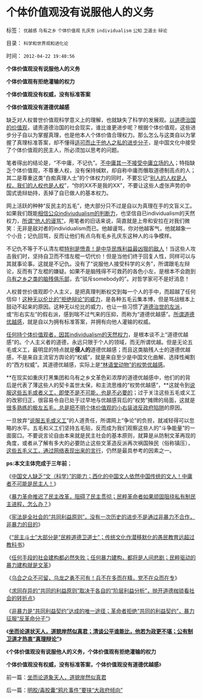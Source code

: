 # 个体价值观没有说服他人的义务

标签： `优越感` `乌有之乡` `个体价值观` `孔庆东` `individualism` `公知` `卫道士` `辩论` 

目录： `科学和世界观和进化论`

时间： `2012-04-22 19:40:56`

**个体价值观没有说服他人的义务**

**个体价值观有拒绝灌输的权力**

**个体价值观没有权威，没有标准答案**

**个体价值观没有道德优越感**



缺乏对人权普世价值观科学意义上的理解，也就缺失了科学的发展观。[以道德治国的价值观](http://darthvad.blog.sohu.com/133552226.html)，谴责道德治国的社会现实，谁比谁更进步呢？根据个体价值观，这些进步分子自以为掌握真理，也是他本人个体价值合理权力。那么怎么与这类自以为掌握了真理标准答案，却不懂得[适可而止于他人之私的进步分子](../../../2010/2/10/邪恶也许只是一种病！有病！.md)，是中国文化中接受了个体价值观的民主人，所必须加以思考的问题。

笔者得出的结论是，“不中庸，不记仇”。[不中庸其一不接受中庸立场的人](../../../2010/1/7/当中庸成为权威.md)；特指缺乏个体价值观，不尊重人权，没有保持缄默，却自称中庸而僭取道德制高点的人；其二是尊重这类“白痴真理人士”的个体权力的同时，不要忘记“[别人的人权是人权，我们的人权也是人权](../../../2009/11/12/别人的人权也是人权.md)”，“你的XX不是我的XX”，不要让这些人虚张声势的中国式诡辩劫持，丢掉了自已做人的基本权力。

网上活跃的种种“反民主的五毛”，绝大部分只不过是自以为真理在手的文盲义工。如果我们既能[相信公众indiviudualism的判断力](../../../2010/3/14/民主启蒙要相信人民individualism的价值判断.md)，也坚信自已individualism的天然权力，[所谓“他人的谩骂”](../../../2009/6/10/骂行为，“不跟你玩”的成人版.md)，用笔者的旧话来说，简直就是上帝和安拉在对我们微笑：无非是敌对者的individualism而已。他越谩骂，你对他越客气，他就越象一个小丑；记仇回骂，反而让他们有点乌有毛乡孔庆东这种人的斗争模样。

不记仇不等于不认清左棍[特别是愤青！是中华民族利益最凶狠的敌人](../../../2010/7/10/中国传统愤青崇拜德国纳粹.md)！当这些人攻击我们时，坚持自卫而不惜左棍一切代价！但是当他们终于回复人性，同样可以与其就事论事。这就是不记仇。没有了“说服他人接受科学的义务”，所谓跟毛左辩论，反而有了左棍的嫌疑。如果不是脑残得不可救药的各色小左，是根本不会跑到[乌有之乡之类的脑残俱乐部](http://hi.baidu.com/darthchn/blog/item/ed4ad95838c09f232934f03c.html)，去“驳斥somebody的”。对哲学家可不是好消息！

人权普世价值观即个人主义，是把真理判断权交到每一个人的手中，而超越了任何信仰！[这种无以伦比的“拒绝辩论”的威力](../../../2011/12/27/不用谦虚得随便当别人的奴隶.md)，是各种五毛云集本博，但是骂战根本上鼓动不起来的原因。这种无以伦比的威力，也让一些习惯了[道德治世的左派](http://darthvad.blog.sohu.com/133552226.html)，或“形右实左”的假右派，感到喘不过气来的压抑，而称为“道德优越感”。[所谓道德优越感](../../../2009/7/26/极左特权卫士的道德优越感来自何处.md)，就是自以为拥有标准答案，并拥有向他人灌输的权威。

[任何持个体价值观者，因其individualism的天然权力](../../../2012/4/12/国产文人缺乏“文（科学）”能力.md)，是根本谈不上“道德优越感”的。个人主义者的道德，永远只限于个人的领域，而无所谓优越。但是无论五毛或义工，最明显的特点就是**侵人的**道德优越感；而且这类脑残人士的道德优越感，不是来自主流官方舆论的“权威”，就是来自至少是中国文化曲解、选择性阉割的“西方权威”。其道德优越感，实际上是[“林语堂动物”的权势优越感](../../../2009/2/2/实例解剖极左的人格认知误区.md)。

**在现实如重庆打黑集团和乌有之乡文革色彩浓厚的道德优越感中，他们的的背后是代表了薄这些人的契卡盖世太保，和主流思维的“权势优越感”，**这就令到[说服这些五毛或者义工，即使不是不可能，也是不必要的](../../../2009/11/24/牛二的学术价值和效率分析.md)；过于关注这些五毛或义工的改邪归正，很容易令自已处于过早地与优越感背后的“权势”摊牌的局面，这就是[很多熟练的极左五毛，总是把不明个体价值观的小右装进反政府陷阱](http://hi.baidu.com/darthchn/blog/item/e7a4e8dbf31a47d2b7fd4858.html)的原因。

一旦放弃“[说服五毛或义工](../../../2009/8/24/先富起来的五毛义工慈善活动.md)”的人道责任，所谓网上“争论”的负担，就减轻得可以忽略的水平。五毛和义工们坚持五毛贴，反而成为我们观察这些人的“斗争能量”的一面窗口。不要说言论自由本来就是民主社会的基本原则，就算是从防制文革再现的角度，或者从了解有多大的必要防止这些文革造反派再次祸国殃民（俗称镇压），[这些五毛义工，通过网络表现出来的言行](../../../2012/4/4/谣言之令人讨厌，如同博客里的苍蝇.md)，仍然是最具参考的因素之一。

**ps:本文主体完成于三年前**；

《[中国文人缺乏“文（科学）”的能力；西化的中国文人依然中国传统的文人！中庸者不可能是民主人！](../../../2012/4/12/国产文人缺乏“文（科学）”能力.md)》

《[暴力革命推迟了民主改革，阻碍了民主贯彻；民粹革命者如果顽固阻挠私有制民主进程，怎么办？](../../../2012/4/12/为什么民主进程不是闹革命？.md)》

《[宪法是全社会的“共同利益原则”，没有一次历史的进步不是通过非暴力不合作，非暴力的目的](../../../2012/4/12/为什么民主是非暴力？宪法是“共同利益契约”.md)》

《[“民主斗士”大部分是“民粹道德卫道士”；传统文化作潜移默化的愚民教育远超过教科书](../../../2012/4/21/民粹可能会令文革死灰复燃.md)》

《[任何手段的社会建构都必然失败；任何暴力建构，都将是人间悲剧；民粹驱动的暴力建构就是文革](../../../2012/4/21/民粹驱动的暴力建构就是文革.md)》

《[乌合之众不可留，乌龙之勇不可有！兵不在多而在精，党不在众而在专](../../../2012/4/21/乌合之众不可留，乌龙之勇不可有！.md)》

《[求同存异的“共同的利益原则”取决于各自的“阶层利益分析”，抛开道德枷锁看社会的转折点](../../../2012/4/22/民主让宪法不谈道德.md)》

《[非暴力是“共同利益契约”达成的唯一途径；革命者拒绝“共同的利益契约”，暴力征服“反革命分子”](../../../2012/4/22/民主不是征服“反革命”的革命.md)》

《[**坐而论道状天人，道貌岸然似真君；清谈公平谁能比，他若为政更不堪；公有制卫道才热衷“真理辩论”**](../../../2012/4/22/坐而论道象天人，道貌岸然似真君.md)》

《**个体价值观没有说服他人的义务，个体价值观有拒绝灌输的权力**

**个体价值观没有权威，没有标准答案，个体价值观没有道德优越感**》



前一篇：[坐而论道象天人，道貌岸然似真君](../../../2012/4/22/坐而论道象天人，道貌岸然似真君.md)

后一篇：[明胶/毒胶囊“鸦片事件”要挟“大政府倾向”](../../../2012/4/23/明胶／毒胶囊“鸦片事件”要挟“大政府倾向”.md)